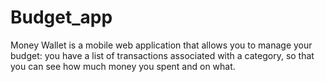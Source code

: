 # Budget_app
Money Wallet is a mobile web application that allows you to manage your budget: you have a list of transactions associated with a category, so that you can see how much money you spent and on what.
